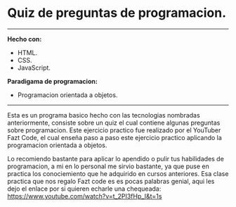 # Quiz de preguntas de programacion.

------------

**Hecho con:**
- HTML.
- CSS.
- JavaScript.

**Paradigama de programacion:**
- Programacion orientada a objetos.

------------



 Esta es un programa basico hecho con las tecnologias nombradas anteriormente, consiste sobre un quiz el cual contiene algunas preguntas sobre programacion. Este ejercicio practico fue realizado por el YouTuber Fazt Code, el cual enseña paso a paso este ejercicio practico aplicando la programacion orientada a objetos.

  Lo recomiendo bastante para aplicar lo apendido o pulir tus habilidades de programacion, a mi en lo personal me sirvio bastante, ya que puse en practica los conociemiento que he adquirido en cursos anteriores. Esa clase practica que nos regalo Fazt code es es pocas palabras genial, aqui les dejo el enlace por si quieren echarle una chequeada: https://www.youtube.com/watch?v=t_2PI3fHp_I&t=1s


